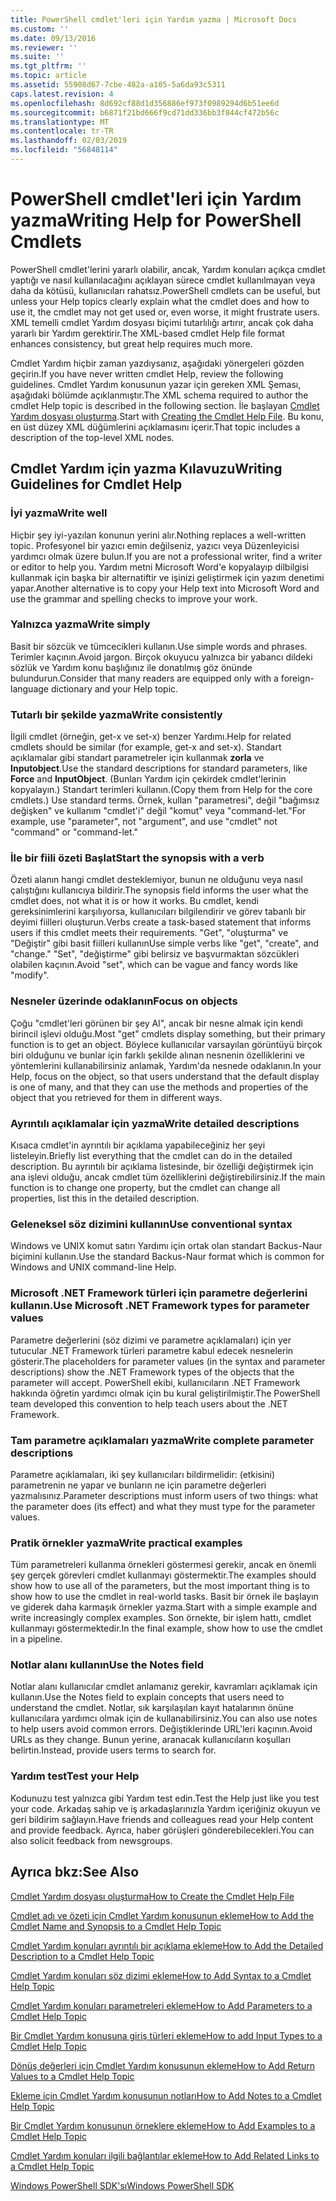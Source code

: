 ```yaml
---
title: PowerShell cmdlet'leri için Yardım yazma | Microsoft Docs
ms.custom: ''
ms.date: 09/13/2016
ms.reviewer: ''
ms.suite: ''
ms.tgt_pltfrm: ''
ms.topic: article
ms.assetid: 55908d67-7cbe-482a-a105-5a6da93c5311
caps.latest.revision: 4
ms.openlocfilehash: 8d692cf88d1d356886ef973f0989294d6b51ee6d
ms.sourcegitcommit: b6871f21bd666f9cd71dd336bb3f844cf472b56c
ms.translationtype: MT
ms.contentlocale: tr-TR
ms.lasthandoff: 02/03/2019
ms.locfileid: "56848114"
---
```

# <a name="writing-help-for-powershell-cmdlets"></a><span data-ttu-id="14f51-102">PowerShell cmdlet'leri için Yardım yazma</span><span class="sxs-lookup"><span data-stu-id="14f51-102">Writing Help for PowerShell Cmdlets</span></span>

<span data-ttu-id="14f51-103">PowerShell cmdlet'lerini yararlı olabilir, ancak, Yardım konuları açıkça cmdlet yaptığı ve nasıl kullanılacağını açıklayan sürece cmdlet kullanılmayan veya daha da kötüsü, kullanıcıları rahatsız.</span><span class="sxs-lookup"><span data-stu-id="14f51-103">PowerShell cmdlets can be useful, but unless your Help topics clearly explain what the cmdlet does and how to use it, the cmdlet may not get used or, even worse, it might frustrate users.</span></span>
<span data-ttu-id="14f51-104">XML temelli cmdlet Yardım dosyası biçimi tutarlılığı artırır, ancak çok daha yararlı bir Yardım gerektirir.</span><span class="sxs-lookup"><span data-stu-id="14f51-104">The XML-based cmdlet Help file format enhances consistency, but great help requires much more.</span></span>

<span data-ttu-id="14f51-105">Cmdlet Yardım hiçbir zaman yazdıysanız, aşağıdaki yönergeleri gözden geçirin.</span><span class="sxs-lookup"><span data-stu-id="14f51-105">If you have never written cmdlet Help, review the following guidelines.</span></span>
<span data-ttu-id="14f51-106">Cmdlet Yardım konusunun yazar için gereken XML Şeması, aşağıdaki bölümde açıklanmıştır.</span><span class="sxs-lookup"><span data-stu-id="14f51-106">The XML schema required to author the cmdlet Help topic is described in the following section.</span></span>
<span data-ttu-id="14f51-107">İle başlayan [Cmdlet Yardım dosyası oluşturma](./how-to-create-the-cmdlet-help-file.md).</span><span class="sxs-lookup"><span data-stu-id="14f51-107">Start with [Creating the Cmdlet Help File](./how-to-create-the-cmdlet-help-file.md).</span></span>
<span data-ttu-id="14f51-108">Bu konu, en üst düzey XML düğümlerini açıklamasını içerir.</span><span class="sxs-lookup"><span data-stu-id="14f51-108">That topic includes a description of the top-level XML nodes.</span></span>

## <a name="writing-guidelines-for-cmdlet-help"></a><span data-ttu-id="14f51-109">Cmdlet Yardım için yazma Kılavuzu</span><span class="sxs-lookup"><span data-stu-id="14f51-109">Writing Guidelines for Cmdlet Help</span></span>

### <a name="write-well"></a><span data-ttu-id="14f51-110">İyi yazma</span><span class="sxs-lookup"><span data-stu-id="14f51-110">Write well</span></span>
<span data-ttu-id="14f51-111">Hiçbir şey iyi-yazılan konunun yerini alır.</span><span class="sxs-lookup"><span data-stu-id="14f51-111">Nothing replaces a well-written topic.</span></span>
<span data-ttu-id="14f51-112">Profesyonel bir yazıcı emin değilseniz, yazıcı veya Düzenleyicisi yardımcı olmak üzere bulun.</span><span class="sxs-lookup"><span data-stu-id="14f51-112">If you are not a professional writer, find a writer or editor to help you.</span></span>
<span data-ttu-id="14f51-113">Yardım metni Microsoft Word'e kopyalayıp dilbilgisi kullanmak için başka bir alternatiftir ve işinizi geliştirmek için yazım denetimi yapar.</span><span class="sxs-lookup"><span data-stu-id="14f51-113">Another alternative is to copy your Help text into Microsoft Word and use the grammar and spelling checks to improve your work.</span></span>

### <a name="write-simply"></a><span data-ttu-id="14f51-114">Yalnızca yazma</span><span class="sxs-lookup"><span data-stu-id="14f51-114">Write simply</span></span>
<span data-ttu-id="14f51-115">Basit bir sözcük ve tümcecikleri kullanın.</span><span class="sxs-lookup"><span data-stu-id="14f51-115">Use simple words and phrases.</span></span>
<span data-ttu-id="14f51-116">Terimler kaçının.</span><span class="sxs-lookup"><span data-stu-id="14f51-116">Avoid jargon.</span></span>
<span data-ttu-id="14f51-117">Birçok okuyucu yalnızca bir yabancı dildeki sözlük ve Yardım konu başlığınız ile donatılmış göz önünde bulundurun.</span><span class="sxs-lookup"><span data-stu-id="14f51-117">Consider that many readers are equipped only with a foreign-language dictionary and your Help topic.</span></span>

### <a name="write-consistently"></a><span data-ttu-id="14f51-118">Tutarlı bir şekilde yazma</span><span class="sxs-lookup"><span data-stu-id="14f51-118">Write consistently</span></span>
<span data-ttu-id="14f51-119">İlgili cmdlet (örneğin, get-x ve set-x) benzer Yardımı.</span><span class="sxs-lookup"><span data-stu-id="14f51-119">Help for related cmdlets should be similar (for example, get-x and set-x).</span></span>
<span data-ttu-id="14f51-120">Standart açıklamalar gibi standart parametreler için kullanmak **zorla** ve **Inputobject**.</span><span class="sxs-lookup"><span data-stu-id="14f51-120">Use the standard descriptions for standard parameters, like **Force** and **InputObject**.</span></span>
<span data-ttu-id="14f51-121">(Bunları Yardım için çekirdek cmdlet'lerinin kopyalayın.) Standart terimleri kullanın.</span><span class="sxs-lookup"><span data-stu-id="14f51-121">(Copy them from Help for the core cmdlets.) Use standard terms.</span></span>
<span data-ttu-id="14f51-122">Örnek, kullan "parametresi", değil "bağımsız değişken" ve kullanım "cmdlet'i" değil "komut" veya "command-let."</span><span class="sxs-lookup"><span data-stu-id="14f51-122">For example, use "parameter", not "argument", and use "cmdlet" not "command" or "command-let."</span></span>

### <a name="start-the-synopsis-with-a-verb"></a><span data-ttu-id="14f51-123">İle bir fiili özeti Başlat</span><span class="sxs-lookup"><span data-stu-id="14f51-123">Start the synopsis with a verb</span></span>
<span data-ttu-id="14f51-124">Özeti alanın hangi cmdlet desteklemiyor, bunun ne olduğunu veya nasıl çalıştığını kullanıcıya bildirir.</span><span class="sxs-lookup"><span data-stu-id="14f51-124">The synopsis field informs the user what the cmdlet does, not what it is or how it works.</span></span>
<span data-ttu-id="14f51-125">Bu cmdlet, kendi gereksinimlerini karşılıyorsa, kullanıcıları bilgilendirir ve görev tabanlı bir deyimi fiilleri oluşturun.</span><span class="sxs-lookup"><span data-stu-id="14f51-125">Verbs create a task-based statement that informs users if this cmdlet meets their requirements.</span></span>
<span data-ttu-id="14f51-126">"Get", "oluşturma" ve "Değiştir" gibi basit fiilleri kullanın</span><span class="sxs-lookup"><span data-stu-id="14f51-126">Use simple verbs like "get", "create", and "change."</span></span>
<span data-ttu-id="14f51-127">"Set", "değiştirme" gibi belirsiz ve başvurmaktan sözcükleri olabilen kaçının.</span><span class="sxs-lookup"><span data-stu-id="14f51-127">Avoid "set", which can be vague and fancy words like "modify".</span></span>

### <a name="focus-on-objects"></a><span data-ttu-id="14f51-128">Nesneler üzerinde odaklanın</span><span class="sxs-lookup"><span data-stu-id="14f51-128">Focus on objects</span></span>
<span data-ttu-id="14f51-129">Çoğu "cmdlet'leri görünen bir şey Al", ancak bir nesne almak için kendi birincil işlevi olduğu.</span><span class="sxs-lookup"><span data-stu-id="14f51-129">Most "get" cmdlets display something, but their primary function is to get an object.</span></span>
<span data-ttu-id="14f51-130">Böylece kullanıcılar varsayılan görüntüyü birçok biri olduğunu ve bunlar için farklı şekilde alınan nesnenin özelliklerini ve yöntemlerini kullanabilirsiniz anlamak, Yardım'da nesnede odaklanın.</span><span class="sxs-lookup"><span data-stu-id="14f51-130">In your Help, focus on the object, so that users understand that the default display is one of many, and that they can use the methods and properties of the object that you retrieved for them in different ways.</span></span>

### <a name="write-detailed-descriptions"></a><span data-ttu-id="14f51-131">Ayrıntılı açıklamalar için yazma</span><span class="sxs-lookup"><span data-stu-id="14f51-131">Write detailed descriptions</span></span>
<span data-ttu-id="14f51-132">Kısaca cmdlet'in ayrıntılı bir açıklama yapabileceğiniz her şeyi listeleyin.</span><span class="sxs-lookup"><span data-stu-id="14f51-132">Briefly list everything that the cmdlet can do in the detailed description.</span></span>
<span data-ttu-id="14f51-133">Bu ayrıntılı bir açıklama listesinde, bir özelliği değiştirmek için ana işlevi olduğu, ancak cmdlet tüm özelliklerini değiştirebilirsiniz.</span><span class="sxs-lookup"><span data-stu-id="14f51-133">If the main function is to change one property, but the cmdlet can change all properties, list this in the detailed description.</span></span>

### <a name="use-conventional-syntax"></a><span data-ttu-id="14f51-134">Geleneksel söz dizimini kullanın</span><span class="sxs-lookup"><span data-stu-id="14f51-134">Use conventional syntax</span></span>
<span data-ttu-id="14f51-135">Windows ve UNIX komut satırı Yardımı için ortak olan standart Backus-Naur biçimini kullanın.</span><span class="sxs-lookup"><span data-stu-id="14f51-135">Use the standard Backus-Naur format which is common for Windows and UNIX command-line Help.</span></span>

### <a name="use-microsoft-net-framework-types-for-parameter-values"></a><span data-ttu-id="14f51-136">Microsoft .NET Framework türleri için parametre değerlerini kullanın.</span><span class="sxs-lookup"><span data-stu-id="14f51-136">Use Microsoft .NET Framework types for parameter values</span></span>
<span data-ttu-id="14f51-137">Parametre değerlerini (söz dizimi ve parametre açıklamaları) için yer tutucular .NET Framework türleri parametre kabul edecek nesnelerin gösterir.</span><span class="sxs-lookup"><span data-stu-id="14f51-137">The placeholders for parameter values (in the syntax and parameter descriptions) show the .NET Framework types of the objects that the parameter will accept.</span></span>
<span data-ttu-id="14f51-138">PowerShell ekibi, kullanıcıların .NET Framework hakkında öğretin yardımcı olmak için bu kural geliştirilmiştir.</span><span class="sxs-lookup"><span data-stu-id="14f51-138">The PowerShell team developed this convention to help teach users about the .NET Framework.</span></span>

### <a name="write-complete-parameter-descriptions"></a><span data-ttu-id="14f51-139">Tam parametre açıklamaları yazma</span><span class="sxs-lookup"><span data-stu-id="14f51-139">Write complete parameter descriptions</span></span>
<span data-ttu-id="14f51-140">Parametre açıklamaları, iki şey kullanıcıları bildirmelidir: (etkisini) parametrenin ne yapar ve bunların ne için parametre değerleri yazmalısınız.</span><span class="sxs-lookup"><span data-stu-id="14f51-140">Parameter descriptions must inform users of two things: what the parameter does (its effect) and what they must type for the parameter values.</span></span>

### <a name="write-practical-examples"></a><span data-ttu-id="14f51-141">Pratik örnekler yazma</span><span class="sxs-lookup"><span data-stu-id="14f51-141">Write practical examples</span></span>
<span data-ttu-id="14f51-142">Tüm parametreleri kullanma örnekleri göstermesi gerekir, ancak en önemli şey gerçek görevleri cmdlet kullanmayı göstermektir.</span><span class="sxs-lookup"><span data-stu-id="14f51-142">The examples should show how to use all of the parameters, but the most important thing is to show how to use the cmdlet in real-world tasks.</span></span>
<span data-ttu-id="14f51-143">Basit bir örnek ile başlayın ve giderek daha karmaşık örnekler yazma.</span><span class="sxs-lookup"><span data-stu-id="14f51-143">Start with a simple example and write increasingly complex examples.</span></span>
<span data-ttu-id="14f51-144">Son örnekte, bir işlem hattı, cmdlet kullanmayı göstermektedir.</span><span class="sxs-lookup"><span data-stu-id="14f51-144">In the final example, show how to use the cmdlet in a pipeline.</span></span>

### <a name="use-the-notes-field"></a><span data-ttu-id="14f51-145">Notlar alanı kullanın</span><span class="sxs-lookup"><span data-stu-id="14f51-145">Use the Notes field</span></span>
<span data-ttu-id="14f51-146">Notlar alanı kullanıcılar cmdlet anlamanız gerekir, kavramları açıklamak için kullanın.</span><span class="sxs-lookup"><span data-stu-id="14f51-146">Use the Notes field to explain concepts that users need to understand the cmdlet.</span></span>
<span data-ttu-id="14f51-147">Notlar, sık karşılaşılan kayıt hatalarının önüne kullanıcılara yardımcı olmak için de kullanabilirsiniz.</span><span class="sxs-lookup"><span data-stu-id="14f51-147">You can also use notes to help users avoid common errors.</span></span>
<span data-ttu-id="14f51-148">Değiştiklerinde URL'leri kaçının.</span><span class="sxs-lookup"><span data-stu-id="14f51-148">Avoid URLs as they change.</span></span>
<span data-ttu-id="14f51-149">Bunun yerine, aranacak kullanıcıların koşulları belirtin.</span><span class="sxs-lookup"><span data-stu-id="14f51-149">Instead, provide users terms to search for.</span></span>

### <a name="test-your-help"></a><span data-ttu-id="14f51-150">Yardım test</span><span class="sxs-lookup"><span data-stu-id="14f51-150">Test your Help</span></span>
<span data-ttu-id="14f51-151">Kodunuzu test yalnızca gibi Yardım test edin.</span><span class="sxs-lookup"><span data-stu-id="14f51-151">Test the Help just like you test your code.</span></span>
<span data-ttu-id="14f51-152">Arkadaş sahip ve iş arkadaşlarınızla Yardım içeriğiniz okuyun ve geri bildirim sağlayın.</span><span class="sxs-lookup"><span data-stu-id="14f51-152">Have friends and colleagues read your Help content and provide feedback.</span></span>
<span data-ttu-id="14f51-153">Ayrıca, haber görüşleri gönderebilecekleri.</span><span class="sxs-lookup"><span data-stu-id="14f51-153">You can also solicit feedback from newsgroups.</span></span>

## <a name="see-also"></a><span data-ttu-id="14f51-154">Ayrıca bkz:</span><span class="sxs-lookup"><span data-stu-id="14f51-154">See Also</span></span>

 [<span data-ttu-id="14f51-155">Cmdlet Yardım dosyası oluşturma</span><span class="sxs-lookup"><span data-stu-id="14f51-155">How to Create the Cmdlet Help File</span></span>](./how-to-create-the-cmdlet-help-file.md)

 [<span data-ttu-id="14f51-156">Cmdlet adı ve özeti için Cmdlet Yardım konusunun ekleme</span><span class="sxs-lookup"><span data-stu-id="14f51-156">How to Add the Cmdlet Name and Synopsis to a Cmdlet Help Topic</span></span>](./how-to-add-the-cmdlet-name-and-synopsis-to-a-cmdlet-help-topic.md)

 [<span data-ttu-id="14f51-157">Cmdlet Yardım konuları ayrıntılı bir açıklama ekleme</span><span class="sxs-lookup"><span data-stu-id="14f51-157">How to Add the Detailed Description to a Cmdlet Help Topic</span></span>](./how-to-add-a-cmdlet-description.md)

 [<span data-ttu-id="14f51-158">Cmdlet Yardım konuları söz dizimi ekleme</span><span class="sxs-lookup"><span data-stu-id="14f51-158">How to Add Syntax to a Cmdlet Help Topic</span></span>](./how-to-add-syntax-to-a-cmdlet-help-topic.md)

 [<span data-ttu-id="14f51-159">Cmdlet Yardım konuları parametreleri ekleme</span><span class="sxs-lookup"><span data-stu-id="14f51-159">How to Add Parameters to a Cmdlet Help Topic</span></span>](./how-to-add-parameter-information.md)

 [<span data-ttu-id="14f51-160">Bir Cmdlet Yardım konusuna giriş türleri ekleme</span><span class="sxs-lookup"><span data-stu-id="14f51-160">How to add Input Types to a Cmdlet Help Topic</span></span>](./how-to-add-input-types-to-a-cmdlet-help-topic.md)

 [<span data-ttu-id="14f51-161">Dönüş değerleri için Cmdlet Yardım konusunun ekleme</span><span class="sxs-lookup"><span data-stu-id="14f51-161">How to Add Return Values to a Cmdlet Help Topic</span></span>](./how-to-add-return-values-to-a-cmdlet-help-topic.md)

 [<span data-ttu-id="14f51-162">Ekleme için Cmdlet Yardım konusunun notları</span><span class="sxs-lookup"><span data-stu-id="14f51-162">How to Add Notes to a Cmdlet Help Topic</span></span>](./how-to-add-notes-to-a-cmdlet-help-topic.md)

 [<span data-ttu-id="14f51-163">Bir Cmdlet Yardım konusunun örneklere ekleme</span><span class="sxs-lookup"><span data-stu-id="14f51-163">How to Add Examples to a Cmdlet Help Topic</span></span>](./how-to-add-examples-to-a-cmdlet-help-topic.md)

 [<span data-ttu-id="14f51-164">Cmdlet Yardım konuları ilgili bağlantılar ekleme</span><span class="sxs-lookup"><span data-stu-id="14f51-164">How to Add Related Links to a Cmdlet Help Topic</span></span>](./how-to-add-related-links-to-a-cmdlet-help-topic.md)

 [<span data-ttu-id="14f51-165">Windows PowerShell SDK'sı</span><span class="sxs-lookup"><span data-stu-id="14f51-165">Windows PowerShell SDK</span></span>](../windows-powershell-reference.md)